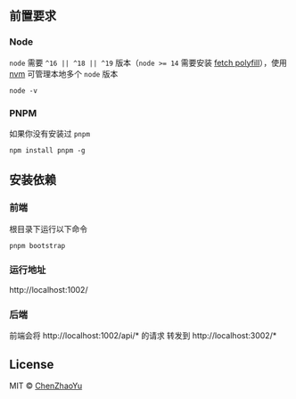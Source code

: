 ## 前置要求

### Node

`node` 需要 `^16 || ^18 || ^19` 版本（`node >= 14` 需要安装 [fetch polyfill](https://github.com/developit/unfetch#usage-as-a-polyfill)），使用 [nvm](https://github.com/nvm-sh/nvm) 可管理本地多个 `node` 版本

```shell
node -v
```

### PNPM
如果你没有安装过 `pnpm`
```shell
npm install pnpm -g
```

## 安装依赖
### 前端
根目录下运行以下命令
```shell
pnpm bootstrap
```

### 运行地址
http://localhost:1002/

### 后端
前端会将 http://localhost:1002/api/* 的请求 转发到 http://localhost:3002/*


## License
MIT © [ChenZhaoYu](./license)
